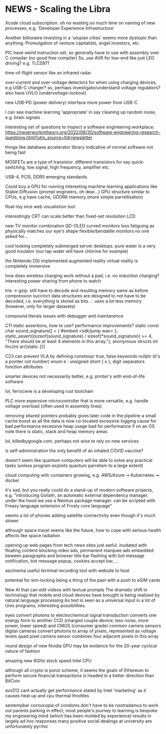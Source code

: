 # NEWS - Scaling the Libra
Xcode cloud subscription. oh no
wasting so much time on naming of new processes, e.g. 'Developer Experience Infrastructure'

Another billionaire investing in a 'utopian cities' seems more dystopic than anything.
Promulgation of venture capitalists, angel investors, etc. 

PIC have weird instruction set, so generally have to use with assembly over C compiler (no good free compiler)
So, use AVR for low-end like just LED driving?
e.g. TLC5971 

time-of-flight sensor like an infrared radar

over-current and over-voltage detectors for when using charging devices, e.g USB-C charger?
so, perhaps investigate/understand voltage regulators?
also have UVLO (undervoltage-lockout)

new USB-PD (power delivery) interface more power from USB-C

I can see machine learning 'appropriate' in say cleaning up random noise,
e.g. brain signals

interesting set of questions to inspect a software engineering workplace:
https://neverworkintheory.org/2022/08/30/software-engineering-research-questions.html?utm_source=tldrnewsletter

things like database accelerator library indicative of normal software not being fast

MOSFETs are a type of transistor.
different transistors for say quick-switching, low signal, high frequency, amplifier etc.

USB-4, PCI5, DDR5 emerging standards.

Could buy a GPU for running interesting machine learning applications like Stable Diffusion (prompt engineers, oh dear...)
GPU structure similar to CPUs, e.g have cache, GDDR6 memory (more simple parrellisation)

float-toy nice web visualistion tool

interestingly CRT can scale better than fixed-set resolution LCD

new TV monitor combination QD-OLED
curved monitors less fatiguing as physically matches our eye's shape
flexible/bendable monitors no one asked for...

cool looking completely submerged server desktops. 
pure water is a very good insulator (our tap water will have chlorine for example)

the Nintendo DSi implemented augmented reality
virtual reality is completely immersive

how does wireless charging work without a pad, i.e. no induction charging?
interesting power sharing from phone to watch

trie -> gzip. still have to decode and resulting memory same as before compression
succinct data structures are designed to not have to be decoded,
i.e. everything is stored as bits.
∴ uses a lot less memory (however, only for larger datasets)

compound literals issues with debugger and maintanence

C11 static assertions, how to use?
performance improvements?
	static const char sound_signature[] = {
#embed <sdk/jump.wav>
	};
	static_assert((sizeof(sound_signature) / sizeof(*sound_signature)) >= 4,
		"There should be at least 4 elements in this array.");
anonymous structs
int fnc(int arr[static 2])

C23
can prevent VLA by defining constexpr
true, false keywords
nullptr (it's a pointer not number)
enum e : unsigned short {
    x
};
digit separators
function attributes 

smarter devices not necessarily better, e.g. printer's with end-of-life software

lol, ferrocene is a developing rust toolchain

PLC more expensive microcontroller that is more versatile, e.g. handle voltage overload (often used in assembly lines)

removing shared pointers probably gives later code in the pipeline a small cache boost
as all the data is now co-located
excessive logging cause for bad performance
excessive heap usage bad for performance if on an OS
note there is static, stack and heap memory areas

lol, killedbygoogle.com. perhaps not wise to rely on new services

is self-administration the only benefit of an inhaled COVID vaccine?

doesn't seem like quantum computers will be able to solve any practical tasks 
(unless program exploits quantum parrelism to a large extent)

cloud computing with containers growing, e.g. AWS/Azure ➞ Kubernetes ➞ docker

it's sad, but you really could do a stand-up of modern software projects, e.g.
"introducing Goliath, an automatic external dependency manager. 
under the hood we use a Nextrus package manager.
can be scripted with Freasy language extension of Frosty core language"

seems a lot of phones adding satellite connectivity even though it's much slower

although space travel seems like the future, how to cope with serious health affects like space radiation

opening up web pages from tech news sites just awful.
inudated with floating content-blocking video ads, 
permanent marquee ads embedded beween paragraphs and
browser title bar flashing with bot message notification,
bot message popup, cookies accept bar, ...

asciinema useful terminal recording tool with website to host

potential for sim-locking being a thing of the past with a push to eSIM cards

New AI that can edit videos with textual prompts
The dramatic shift in technology that mobile and cloud devices have brought is being realised by natural language processing
As text is seen as a universal input in a lot of Unix programs, interesting possibilities.

eyes convert photons to electrochemical signal
transduction converts one energy form to another
CCD (charged couple device; less noise, more power, lower speed) and CMOS (consumer grade) common camera sensors
digital cameras convert photons to array of pixels, represented as voltage levels
quad pixel camera sensor combines four adjacent pixels in this array

round design of new Nvidia GPU may be evidence for the 20-year cyclical nature of fashion

amazing new 6GHz stock speed Intel CPU

although all crypto is ponzi scheme, it seems the goals of Ethereum to perform secure financial transactions is headed in a better
direction than BitCoin

avx512 cant actually get performance stated by Intel 'marketing' as it causes heat up and cpu thermal throttles

sextempber cornucopia of condoms
don't have to be nostradamus to work out parents parking
in effect, most people's journey to learning is bespoke
my engineering mind (which has been molded by experience) results in largely ad hoc responses 
many positive social dealings at university are unfortunately pyrrhic
